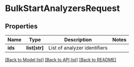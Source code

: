# BulkStartAnalyzersRequest

## Properties
Name | Type | Description | Notes
------------ | ------------- | ------------- | -------------
**ids** | **list[str]** | List of analyzer identifiers | 

[[Back to Model list]](../README.md#documentation-for-models) [[Back to API list]](../README.md#documentation-for-api-endpoints) [[Back to README]](../README.md)


